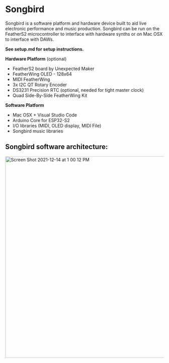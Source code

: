 # Songbird

Songbird is a software platform and hardware device built to aid live electronic performance and music production. Songbird can be run on the FeatherS2 microcontroller to interface with hardware synths or on Mac OSX to interface with DAWs. 

**See setup.md for setup instructions.**

**Hardware Platform** (optional)
- FeatherS2 board by Unexpected Maker
- FeatherWing OLED - 128x64
- MIDI FeatherWing
- 3x I2C QT Rotary Encoder
- DS3231 Precision RTC (optional, needed for tight master clock)
- Quad Side-By-Side FeatherWing Kit 

**Software Platform**
- Mac OSX + Visual Studio Code
- Arduino Core for ESP32-S2
- I/O libraries (MIDI, OLED display, MIDI File)
- Songbird music libraries


## Songbird software architecture:

<img width="639" alt="Screen Shot 2021-12-14 at 1 00 12 PM" src="https://user-images.githubusercontent.com/178066/146078630-acdd4bdc-e403-4459-a2ae-d4911b00500a.png">


